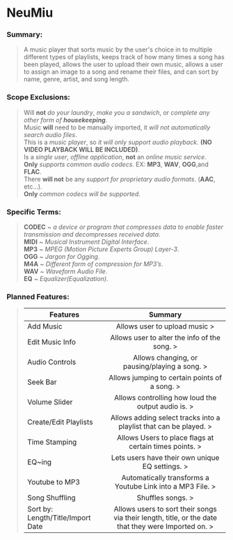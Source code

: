 # NeuMiu

### Summary:  
>A music player that sorts music by the user's choice in to multiple different types of playlists, keeps track of how many times a song has been played, allows the user to upload their own music, allows a user to assign an image to a song and rename their files, and can sort by name, genre, artist, and song length.

### Scope Exclusions:  
>Will __not__ _do your laundry_, _make you a sandwich_, or _complete any other form of __housekeeping___.  
>Music __will__ need to be manually imported, it _will not automatically search audio files_.  
>This is a _music player_, so _it will only support audio playback_. __(NO VIDEO PLAYBACK WILL BE INCLUDED)__.  
>Is a _single user_, _offline application_, __not__ an _online music service_.  
>__Only__ _supports common audio codecs_. EX: __MP3__, __WAV__, __OGG__,and __FLAC__.  
>There __will not__ be any _support for proprietary audio formats_. (__AAC__, etc…).  
>__Only__ _common codecs will be supported_.  

### Specific Terms:
>__CODEC__ ~ _a device or program that compresses data to enable faster transmission and decompresses received data_.  
>__MIDI__ ~ _Musical Instrument Digital Interface_.  
>__MP3__ ~ _MPEG (Motion Picture Experts Group) Layer-3_.  
>__OGG__ ~ _Jargon for Ogging_.  
>__M4A__ ~ _Different form of compression for MP3’s_.  
>__WAV__ ~ _Waveform Audio File_.  
>__EQ__ ~ _Equalizer(Equalization)_.

### Planned Features:  

>| Features                          | Summary          |
>| --------------------------------- |:----------------:|
>| Add Music                         | Allows user to upload music                                                                       >|
>| Edit Music Info                   | Allows user to alter the info of the song.                                                        >|
>| Audio Controls                    | Allows changing, or pausing/playing a song.                                                       >|
>| Seek Bar                          | Allows jumping to certain points of a song.                                                       >|
>| Volume Slider                     | Allows controlling how loud the output audio is.                                                  >|
>| Create/Edit Playlists             | Allows adding select tracks into a playlist that can be played.                                   >|
>| Time Stamping                     | Allows Users to place flags at certain times points.                                              >|
>| EQ~ing                            | Lets users have their own unique EQ settings.                                                     >|
>| Youtube to MP3                    | Automatically transforms a Youtube Link into a MP3 File.                                         >|
>| Song Shuffling                    | Shuffles songs.                                                                                    >|
>| Sort by: Length/Title/Import Date | Allows users to sort their songs via their length, title, or the date that they were Imported on. >|
